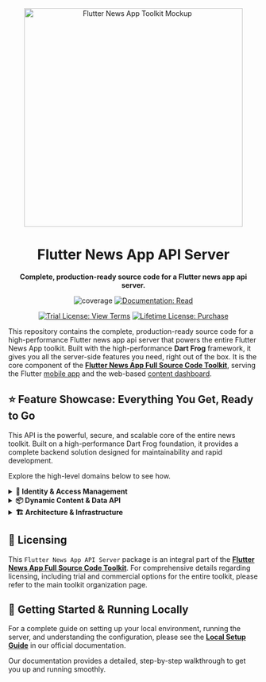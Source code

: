 <div align="center">
  <img src="https://repository-images.githubusercontent.com/946589707/1ee61062-ded3-44f9-bb6d-c35cd03b5d64" alt="Flutter News App Toolkit Mockup" width="440">
  <h1>Flutter News App API Server</h1>
  <p><strong>Complete, production-ready source code for a Flutter news app api server.</strong></p>
</div>

<p align="center">
<img src="https://img.shields.io/badge/coverage-_%25-red?style=for-the-badge" alt="coverage">
<a href="https://flutter-news-app-full-source-code.github.io/docs/api-server/local-setup/"><img src="https://img.shields.io/badge/DOCUMENTATION-READ-slategray?style=for-the-badge" alt="Documentation: Read"></a>
</p>
<p align="center">
<a href="LICENSE"><img src="https://img.shields.io/badge/TRIAL_LICENSE-VIEW_TERMS-blue?style=for-the-badge" alt="Trial License: View Terms"></a>
<a href="https://github.com/sponsors/flutter-news-app-full-source-code"><img src="https://img.shields.io/badge/LIFETIME_LICENSE-PURCHASE-purple?style=for-the-badge" alt="Lifetime License: Purchase"></a>
</p>

This repository contains the complete, production-ready source code for a high-performance Flutter news app api server that powers the entire Flutter News App toolkit. Built with the high-performance **Dart Frog** framework, it gives you all the server-side features you need, right out of the box. It is the core component of the [**Flutter News App Full Source Code Toolkit**](https://github.com/flutter-news-app-full-source-code), serving the Flutter [mobile app](https://github.com/flutter-news-app-full-source-code/flutter-news-app-mobile-client-full-source-code) and the web-based [content dashboard](https://github.com/flutter-news-app-full-source-code/flutter-news-app-web-dashboard-full-source-code).

## ⭐ Feature Showcase: Everything You Get, Ready to Go

This API is the powerful, secure, and scalable core of the entire news toolkit. Built on a high-performance Dart Frog foundation, it provides a complete backend solution designed for maintainability and rapid development.

Explore the high-level domains below to see how.

<details>
<summary><strong>🔐 Identity & Access Management</strong></summary>

### 🛡️ Modern, Secure Authentication
A complete identity system provides a frictionless and secure user journey from the very first interaction.
- **Flexible Onboarding:** Supports modern, passwordless sign-in for registered users and seamless anonymous access for guests, reducing barriers to entry.
- **Intelligent Account Conversion:** Automatically migrates all user data—including preferences and saved content—when a guest user creates a permanent account.
- **Robust Session Control:** Uses industry-standard JWTs for stateless sessions and includes a token blacklisting service to ensure sessions are instantly and securely terminated upon sign-out.
> **Your Advantage:** You get a complete, modern, and secure user management system out of the box, covering the entire user lifecycle from guest to registered user.

---

### 👮 Granular, Role-Based Security
A sophisticated and flexible security model ensures that users and administrators can only access and modify the data they are permitted to.
- **Multi-Layered Access Control:** Defines distinct permission sets for different user classes, such as mobile app consumers and dashboard administrators, ensuring a clear separation of capabilities.
- **Automated Ownership Enforcement:** Built-in middleware automatically verifies data ownership before any modification or deletion request is processed, preventing unauthorized actions.
> **Your Advantage:** Easily enforce complex business rules and security policies. The architecture guarantees data integrity and provides a secure foundation for scaling your user base.

---

### 🚦 Automated API Protection
The API is shielded from common threats with intelligent, built-in abuse prevention mechanisms.
- **Smart Rate Limiting:** Protects critical endpoints from brute-force attacks and denial-of-service attempts by applying fair and effective limits based on IP address for guests and user ID for authenticated users.
> **Your Advantage:** Ensure high availability and stability for your application. This automated defense layer protects your infrastructure and preserves a quality experience for legitimate users.

</details>

<details>
<summary><strong>📦 Dynamic Content & Data API</strong></summary>

### ⚙️ A Radically Efficient Data Engine
Instead of a rigid collection of hardcoded routes, the API is built around a single, unified data gateway. This metadata-driven architecture dramatically accelerates development and enhances scalability.
- **Unified Data Endpoint:** A central engine handles all data operations (CRUD) for every data type in the system—from articles and topics to user preferences and beyond.
- **Metadata-Driven Logic:** To add a completely new data type to your application, you simply define its rules—permissions, validation, and database connections—in a central registry. The engine handles the rest automatically.
> **Your Advantage:** This architecture eliminates boilerplate code and massively speeds up development. You can add new features and data models to your application without writing new API routes, enabling you to innovate and scale at a much faster pace.

---

### 🔍 Advanced Querying & Performance
The data API is equipped with powerful querying capabilities, enabling rich, high-performance content discovery features in your client applications.
- **Complex Filtering & Sorting:** Supports deep, multi-parameter filtering and flexible, multi-field sorting directly through the API.
- **High-Performance Pagination:** Utilizes efficient cursor-based pagination to handle massive datasets gracefully, perfect for infinite-scrolling feeds.
> **Your Advantage:** Empower your mobile and web clients with powerful data discovery features right out of the box, without needing to write any extra backend logic.

---

### 🛡️ Robust & Automated Validation
The API automatically validates the structure of all incoming data, ensuring that every request is well-formed before it's processed. This built-in mechanism catches missing fields, incorrect data types, and invalid enum values at the gateway, providing clear, immediate feedback to the client.
> **Your Advantage:** This eliminates an entire class of runtime errors and saves you from writing tedious, repetitive validation code. Your data models remain consistent and your API stays resilient against malformed requests.

</details>

<details>
<summary><strong>🏗️ Architecture & Infrastructure</strong></summary>

### 🚀 High-Performance by Design
Built on a modern, minimalist foundation to ensure low latency and excellent performance.
- **Dart Frog Core:** Leverages the high-performance Dart Frog framework for a fast, efficient, and scalable backend.
- **Clean, Layered Architecture:** A strict separation of concerns into distinct layers makes the codebase clean, maintainable, and easy to reason about.
> **Your Advantage:** Your backend is built on a solid, modern foundation that is both powerful and a pleasure to work with, reducing maintenance overhead.

---

### 🔌 Extensible & Unlocked
The entire application is designed with a robust dependency injection system, giving you the freedom to choose your own infrastructure.
- **Swappable Implementations:** Easily swap out core components—like the database, email provider, or file storage service—without rewriting business logic.
> **Your Advantage:** Avoid vendor lock-in and future-proof your application. You have the freedom to adapt and evolve your tech stack as your business needs change.

---

### 🔄 Automated & Traceable Database Migrations
Say goodbye to risky manual database updates. A professional, versioned migration system ensures your database schema evolves safely and automatically.
- **Code-Driven Schema Evolution:** The system automatically applies schema changes to your database on application startup, ensuring consistency across all environments.
- **Traceable to Source:** Each migration is versioned and directly linked to the pull request that initiated it, providing a clear, auditable history of every change.
> **Your Advantage:** Deploy with confidence. This robust system eliminates an entire class of deployment errors, ensuring your data models evolve gracefully and reliably with full traceability.

</details>

## 🔑 Licensing
This `Flutter News App API Server` package is an integral part of the [**Flutter News App Full Source Code Toolkit**](https://github.com/flutter-news-app-full-source-code). For comprehensive details regarding licensing, including trial and commercial options for the entire toolkit, please refer to the main toolkit organization page.

## 🚀 Getting Started & Running Locally
For a complete guide on setting up your local environment, running the server, and understanding the configuration, please see the **[Local Setup Guide](https://flutter-news-app-full-source-code.github.io/docs/api-server/local-setup/)** in our official documentation.

Our documentation provides a detailed, step-by-step walkthrough to get you up and running smoothly.
